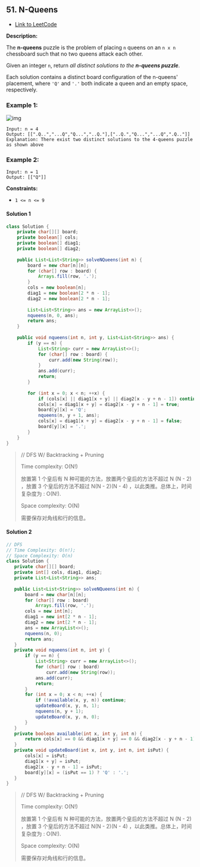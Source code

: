 ## 51. N-Queens

- [Link to LeetCode](https://leetcode.com/problems/n-queens/)

**Description:**



The **n-queens** puzzle is the problem of placing `n` queens on an `n x n` chessboard such that no two queens attack each other.

Given an integer `n`, return *all distinct solutions to the **n-queens puzzle***.

Each solution contains a distinct board configuration of the n-queens' placement, where `'Q'` and `'.'` both indicate a queen and an empty space, respectively.



<!-- tabs:start -->

### **Example 1:**

![img](https://assets.leetcode.com/uploads/2020/11/13/queens.jpg)

```
Input: n = 4
Output: [[".Q..","...Q","Q...","..Q."],["..Q.","Q...","...Q",".Q.."]]
Explanation: There exist two distinct solutions to the 4-queens puzzle as shown above
```

### **Example 2:**

```
Input: n = 1
Output: [["Q"]]
```

<!-- tabs:end -->



**Constraints:**

- `1 <= n <= 9`



<!-- tabs:start -->

#### **Solution 1**

```java
class Solution {
    private char[][] board;
    private boolean[] cols;
    private boolean[] diag1;
    private boolean[] diag2;
    
    public List<List<String>> solveNQueens(int n) {
        board = new char[n][n];
        for (char[] row : board) {
            Arrays.fill(row, '.');
        }
        cols = new boolean[n];
        diag1 = new boolean[2 * n - 1];
        diag2 = new boolean[2 * n - 1];
        
        List<List<String>> ans = new ArrayList<>();
        nqueens(n, 0, ans);
        return ans;
    }
    
    public void nqueens(int n, int y, List<List<String>> ans) {
        if (y == n) {
            List<String> curr = new ArrayList<>();
            for (char[] row : board) {
                curr.add(new String(row));
            }
            ans.add(curr);
            return;
        }
        
        for (int x = 0; x < n; ++x) {
            if (cols[x] || diag1[x + y] || diag2[x - y + n - 1]) continue;
            cols[x] = diag1[x + y] = diag2[x - y + n - 1] = true;
            board[y][x] = 'Q';
            nqueens(n, y + 1, ans);
            cols[x] = diag1[x + y] = diag2[x - y + n - 1] = false;
            board[y][x] = '.';
        }
    }
}
```

> // DFS W/ Backtracking + Pruning
>
> Time complexity: O(N!)
>
>   放置第 1 个皇后有 N 种可能的方法，放置两个皇后的方法不超过 N (N - 2) ，放置 3 个皇后的方法不超过 N(N - 2)(N - 4) ，以此类推。总体上，时间复杂度为 : O(N!).
>
> Space complexity: O(N)
>
>   需要保存对角线和行的信息。

#### **Solution 2**


```java
// DFS
// Time Complexity: O(n!);
// Space Complexity: O(n)
class Solution {
   private char[][] board;
   private int[] cols, diag1, diag2;
   private List<List<String>> ans;
  
   public List<List<String>> solveNQueens(int n) {
       board = new char[n][n];
       for (char[] row : board)
           Arrays.fill(row, '.');
       cols = new int[n];
       diag1 = new int[2 * n - 1];
       diag2 = new int[2 * n - 1];
       ans = new ArrayList<>();
       nqueens(n, 0);
       return ans;
   }
   private void nqueens(int n, int y) {
       if (y == n) {
           List<String> curr = new ArrayList<>();
           for (char[] row : board)
               curr.add(new String(row));
           ans.add(curr);
           return;
       }
       for (int x = 0; x < n; ++x) {
           if (!available(x, y, n)) continue;
           updateBoard(x, y, n, 1);
           nqueens(n, y + 1);
           updateBoard(x, y, n, 0);
       }
   }
   private boolean available(int x, int y, int n) {
       return cols[x] == 0 && diag1[x + y] == 0 && diag2[x - y + n - 1] == 0;
   }
   private void updateBoard(int x, int y, int n, int isPut) {
       cols[x] = isPut;
       diag1[x + y] = isPut;
       diag2[x - y + n - 1] = isPut;
       board[y][x] = (isPut == 1) ? 'Q' : '.';
   }
}
```



> // DFS W/ Backtracking + Pruning
>
> Time complexity: O(N!)
>
> 放置第 1 个皇后有 N 种可能的方法，放置两个皇后的方法不超过 N (N - 2) ，放置 3 个皇后的方法不超过 N(N - 2)(N - 4) ，以此类推。总体上，时间复杂度为 : O(N!).
>
> Space complexity: O(N)
>
> 需要保存对角线和行的信息。

<!-- tabs:end -->



